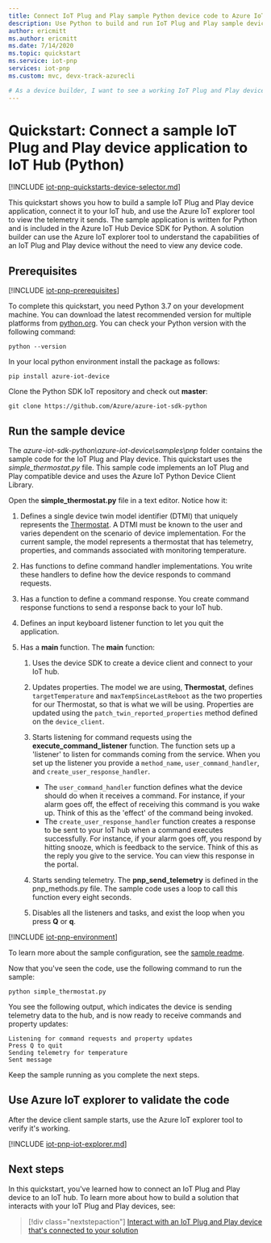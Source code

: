 ```yaml
---
title: Connect IoT Plug and Play sample Python device code to Azure IoT Hub | Microsoft Docs
description: Use Python to build and run IoT Plug and Play sample device code that connects to an IoT hub. Use the Azure IoT explorer tool to view the information sent by the device to the hub.
author: ericmitt
ms.author: ericmitt
ms.date: 7/14/2020
ms.topic: quickstart
ms.service: iot-pnp
services: iot-pnp
ms.custom: mvc, devx-track-azurecli

# As a device builder, I want to see a working IoT Plug and Play device sample connecting to IoT Hub and sending properties, commands and telemetry. As a solution builder, I want to use a tool to view the properties, commands, and telemetry an IoT Plug and Play device reports to the IoT hub it connects to.
---
```


# Quickstart: Connect a sample IoT Plug and Play device application to IoT Hub (Python)

[!INCLUDE [iot-pnp-quickstarts-device-selector.md](../../includes/iot-pnp-quickstarts-device-selector.md)]

This quickstart shows you how to build a sample IoT Plug and Play device application, connect it to your IoT hub, and use the Azure IoT explorer tool to view the telemetry it sends. The sample application is written for Python and is included in the Azure IoT Hub Device SDK for Python. A solution builder can use the Azure IoT explorer tool to understand the capabilities of an IoT Plug and Play device without the need to view any device code.

## Prerequisites

[!INCLUDE [iot-pnp-prerequisites](../../includes/iot-pnp-prerequisites.md)]

To complete this quickstart, you need Python 3.7 on your development machine. You can download the latest recommended version for multiple platforms from [python.org](https://www.python.org/). You can check your Python version with the following command:  

```cmd/sh
python --version
```

In your local python environment install the package as follows:

```cmd/sh
pip install azure-iot-device
```

Clone the Python SDK IoT repository and check out **master**:

```cmd/sh
git clone https://github.com/Azure/azure-iot-sdk-python
```

## Run the sample device

The *azure-iot-sdk-python\azure-iot-device\samples\pnp* folder contains the sample code for the IoT Plug and Play device. This quickstart uses the *simple_thermostat.py* file. This sample code implements an IoT Plug and Play compatible device and uses the Azure IoT Python Device Client Library.

Open the **simple_thermostat.py** file in a text editor. Notice how it:

1. Defines a single device twin model identifier (DTMI) that uniquely represents the [Thermostat](https://github.com/Azure/opendigitaltwins-dtdl/blob/master/DTDL/v2/samples/Thermostat.json). A DTMI must be known to the user and varies dependent on the scenario of device implementation. For the current sample, the model represents a thermostat that has telemetry, properties, and commands associated with monitoring temperature.

1. Has functions to define command handler implementations. You write these handlers to define how the device responds to command requests.

1. Has a function to define a command response. You create command response functions to send a response back to your IoT hub.

1. Defines an input keyboard listener function to let you quit the application.

1. Has a **main** function. The **main** function:

    1. Uses the device SDK to create a device client and connect to your IoT hub.

    1. Updates properties. The model we are using, **Thermostat**, defines `targetTemperature` and `maxTempSinceLastReboot` as the two properties for our Thermostat, so that is what we will be using. Properties are updated using the `patch_twin_reported_properties` method defined on the `device_client`.

    1. Starts listening for command requests using the **execute_command_listener** function. The function sets up a 'listener' to listen for commands coming from the service. When you set up the listener you provide a `method_name`, `user_command_handler`, and `create_user_response_handler`.
        - The `user_command_handler` function defines what the device should do when it receives a command. For instance, if your alarm goes off, the effect of receiving this command is you wake up. Think of this as the 'effect' of the command being invoked.
        - The `create_user_response_handler` function creates a response to be sent to your IoT hub when a command executes successfully. For instance, if your alarm goes off, you respond by hitting snooze, which is feedback to the service. Think of this as the reply you give to the service. You can view this response in the portal.

    1. Starts sending telemetry. The **pnp_send_telemetry** is defined in the pnp_methods.py file. The sample code uses a loop to call this function every eight seconds.

    1. Disables all the listeners and tasks, and exist the loop when you press **Q** or **q**.

[!INCLUDE [iot-pnp-environment](../../includes/iot-pnp-environment.md)]

To learn more about the sample configuration, see the [sample readme](https://github.com/Azure/azure-iot-sdk-python/blob/master/azure-iot-device/samples/pnp/README.md).

Now that you've seen the code, use the following command to run the sample:

```cmd/sh
python simple_thermostat.py
```

You see the following output, which indicates the device is sending telemetry data to the hub, and is now ready to receive commands and property updates:

```cmd/sh
Listening for command requests and property updates
Press Q to quit
Sending telemetry for temperature
Sent message
```

Keep the sample running as you complete the next steps.

## Use Azure IoT explorer to validate the code

After the device client sample starts, use the Azure IoT explorer tool to verify it's working.

[!INCLUDE [iot-pnp-iot-explorer.md](../../includes/iot-pnp-iot-explorer.md)]

## Next steps

In this quickstart, you've learned how to connect an IoT Plug and Play device to an IoT hub. To learn more about how to build a solution that interacts with your IoT Plug and Play devices, see:

> [!div class="nextstepaction"]
> [Interact with an IoT Plug and Play device that's connected to your solution](quickstart-service-python.md)
